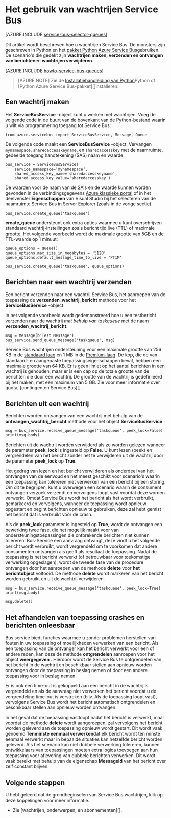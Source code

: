 <properties 
    pageTitle="Het gebruik van de Service Bus wachtrijen met Python | Microsoft Azure" 
    description="Informatie over het gebruik van wachtrijen van Python Azure Service Bus." 
    services="service-bus" 
    documentationCenter="python" 
    authors="sethmanheim" 
    manager="timlt" 
    editor=""/>

<tags 
    ms.service="service-bus" 
    ms.workload="na" 
    ms.tgt_pltfrm="na" 
    ms.devlang="python" 
    ms.topic="article" 
    ms.date="09/21/2016" 
    ms.author="sethm;lmazuel"/>


# <a name="how-to-use-service-bus-queues"></a>Het gebruik van wachtrijen Service Bus

[AZURE.INCLUDE [service-bus-selector-queues](../../includes/service-bus-selector-queues.md)]

Dit artikel wordt beschreven hoe u wachtrijen Service Bus. De monsters zijn geschreven in Python en het [pakket Python Azure Service Bus][]gebruiken. De scenario's die gedekt zijn **wachtrijen maken, verzenden en ontvangen van berichten**en **wachtrijen verwijderen**.

[AZURE.INCLUDE [howto-service-bus-queues](../../includes/howto-service-bus-queues.md)]

> [AZURE.NOTE] Zie de [Installatiehandleiding van Python](../python-how-to-install.md)Python of [Python Azure Service Bus-pakket][]installeren.

## <a name="create-a-queue"></a>Een wachtrij maken

Het **ServiceBusService** -object kunt u werken met wachtrijen. Voeg de volgende code in de buurt van de bovenkant van de Python-bestand waarin u wilt via programmering toegang tot Service Bus:

```
from azure.servicebus import ServiceBusService, Message, Queue
```

De volgende code maakt een **ServiceBusService** -object. Vervangen `mynamespace`, `sharedaccesskeyname`, en `sharedaccesskey` met de naamruimte, gedeelde toegang handtekening (SAS) naam en waarde.

```
bus_service = ServiceBusService(
    service_namespace='mynamespace',
    shared_access_key_name='sharedaccesskeyname',
    shared_access_key_value='sharedaccesskey')
```

De waarden voor de naam van de SA's en de waarde kunnen worden gevonden in de verbindingsgegevens [Azure klassieke portal][] of in het deelvenster **Eigenschappen** van Visual Studio bij het selecteren van de naamruimte Service Bus in Server Explorer (zoals in de vorige sectie).

```
bus_service.create_queue('taskqueue')
```

**create_queue** ondersteunt ook extra opties waarmee u kunt overschrijven standaard wachtrij-instellingen zoals bericht tijd live (TTL) of maximale grootte. Het volgende voorbeeld wordt de maximale grootte van 5GB en de TTL-waarde op 1 minuut:

```
queue_options = Queue()
queue_options.max_size_in_megabytes = '5120'
queue_options.default_message_time_to_live = 'PT1M'

bus_service.create_queue('taskqueue', queue_options)
```

## <a name="send-messages-to-a-queue"></a>Berichten naar een wachtrij verzenden

Een bericht verzenden naar een wachtrij Service Bus, het aanroepen van de toepassing de **verzenden\_wachtrij\_bericht** methode voor het **ServiceBusService** -object.

In het volgende voorbeeld wordt gedemonstreerd hoe u een testbericht verzenden naar de wachtrij *met behulp van taskqueue* met de naam **verzenden\_wachtrij\_bericht**:

```
msg = Message(b'Test Message')
bus_service.send_queue_message('taskqueue', msg)
```

Service Bus wachtrijen ondersteuning voor een maximale grootte van 256 KB in de [standaard laag](service-bus-premium-messaging.md) en 1 MB in de [Premium-laag](service-bus-premium-messaging.md). De kop, die de van standaard- en aangepaste toepassingseigenschappen bevat, hebben een maximale grootte van 64 KB. Er is geen limiet op het aantal berichten in een wachtrij is gehouden, maar er is een cap op de totale grootte van de berichten die door een wachtrij. De grootte van de wachtrij is gedefinieerd bij het maken, met een maximum van 5 GB. Zie voor meer informatie over quota, [contingenten Service Bus][].

## <a name="receive-messages-from-a-queue"></a>Berichten uit een wachtrij

Berichten worden ontvangen van een wachtrij met behulp van de **ontvangen\_wachtrij\_bericht** methode voor het object **ServiceBusService** :

```
msg = bus_service.receive_queue_message('taskqueue', peek_lock=False)
print(msg.body)
```

Berichten uit de wachtrij worden verwijderd als ze worden gelezen wanneer de parameter **peek\_lock** is ingesteld op **False**. U kunt lezen (peek) en vergrendelen van het bericht zonder het te verwijderen uit de wachtrij door de parameter **peek\_lock** op **True**.

Het gedrag van lezen en het bericht verwijderen als onderdeel van het ontvangen van de eenvoud en het meest geschikt voor scenario's waarin een toepassing kan tolereren niet verwerken van een bericht bij een storing. Om dit te begrijpen, kunt u overwegen een scenario waarin de consument ontvangen verzoek verzendt en vervolgens loopt vast voordat deze worden verwerkt. Omdat Service Bus wordt het bericht als het wordt verbruikt, gemarkeerd en vervolgens, wanneer de toepassing wordt opnieuw opgestart en begint berichten opnieuw te gebruiken, deze zal hebt gemist het bericht dat is verbruikt vóór de crash.

Als de **peek\_lock** parameter is ingesteld op **True**, wordt de ontvangen een bewerking twee fase, die het mogelijk maakt voor van ondersteuningstoepassingen die ontbrekende berichten niet kunnen tolereren. Bus-Service een aanvraag ontvangt, deze vindt u het volgende bericht wordt verbruikt, wordt vergrendeld om te voorkomen dat andere consumenten ontvangen als geeft als resultaat de toepassing. Nadat de toepassing is het bericht verwerkt (of betrouwbaar voor toekomstige verwerking opgeslagen), wordt de tweede fase van de procedure ontvangen door het aanroepen van de methode **delete** voor **het berichtobject** voltooid. De methode **delete** wordt markeren van het bericht worden gebruikt en uit de wachtrij verwijderen.

```
msg = bus_service.receive_queue_message('taskqueue', peek_lock=True)
print(msg.body)

msg.delete()
```

## <a name="how-to-handle-application-crashes-and-unreadable-messages"></a>Het afhandelen van toepassing crashes en berichten onleesbaar

Bus service biedt functies waarmee u zonder problemen herstellen van fouten in uw toepassing of moeilijkheden verwerken van een bericht. Als een toepassing van de ontvanger kan het bericht verwerkt voor een of andere reden, kan deze de methode **ontgrendelen** aanroepen voor het object **weergegeven** . Hierdoor wordt de Service Bus te ontgrendelen van het bericht in de wachtrij en beschikbaar stellen aan opnieuw worden ontvangen door de toepassing in beslag nemen of door een andere toepassing voor in beslag nemen.

Er is ook een time-out is gekoppeld aan een bericht in de wachtrij is vergrendeld en als de aanvraag niet verwerken het bericht voordat u de vergrendeling time-out is verstreken (bijv. Als de toepassing loopt vast), vervolgens Service Bus wordt het bericht automatisch ontgrendelen en beschikbaar stellen aan opnieuw worden ontvangen.

In het geval dat de toepassing vastloopt nadat het bericht is verwerkt, maar voordat de methode **delete** wordt aangeroepen, zal vervolgens het bericht worden geleverd aan de toepassing opnieuw wordt gestart. Dit wordt vaak genoemd **Tenminste eenmaal verwerken**dat elk bericht wordt ten minste eenmaal verwerkt maar in bepaalde situaties kan hetzelfde bericht worden geleverd. Als het scenario kan niet dubbele verwerking tolereren, kunnen ontwikkelaars van toepassingen moeten extra logica toevoegen aan hun toepassing voor aflevering van dubbele berichten verwerken. Dit wordt vaak bereikt met behulp van de eigenschap **MessageId** van het bericht over zelf constant blijven.

## <a name="next-steps"></a>Volgende stappen

U hebt geleerd dat de grondbeginselen van Service Bus wachtrijen, klik op deze koppelingen voor meer informatie.

-   Zie [wachtrijen, onderwerpen, en abonnementen][].

[Azure klassieke portal]: https://manage.windowsazure.com
[Pakket Python Azure Service Bus]: https://pypi.python.org/pypi/azure-servicebus  
[Wachtrijen, onderwerpen en abonnementen]: service-bus-queues-topics-subscriptions.md
[Quota Service Bus]: service-bus-quotas.md
 
